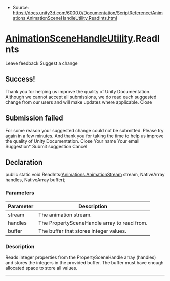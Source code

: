 * Source: https://docs.unity3d.com/6000.0/Documentation/ScriptReference/Animations.AnimationSceneHandleUtility.ReadInts.html

#  [AnimationSceneHandleUtility](https://docs.unity3d.com/6000.0/Documentation/ScriptReference/Animations.AnimationSceneHandleUtility.html).ReadInts
Leave feedback
Suggest a change
## Success!
Thank you for helping us improve the quality of Unity Documentation. Although we cannot accept all submissions, we do read each suggested change from our users and will make updates where applicable.
Close
## Submission failed
For some reason your suggested change could not be submitted. Please <a>try again</a> in a few minutes. And thank you for taking the time to help us improve the quality of Unity Documentation.
Close
Your name Your email Suggestion* Submit suggestion
Cancel
## Declaration
public static void ReadInts([Animations.AnimationStream](https://docs.unity3d.com/6000.0/Documentation/ScriptReference/Animations.AnimationStream.html) stream, NativeArray<PropertySceneHandle> handles, NativeArray<int> buffer); 
### Parameters
Parameter | Description  
---|---  
stream | The animation stream.  
handles | The PropertySceneHandle array to read from.  
buffer | The buffer that stores integer values.  
### Description
Reads integer properties from the PropertySceneHandle array (handles) and stores the integers in the provided buffer. The buffer must have enough allocated space to store all values.
* * *

